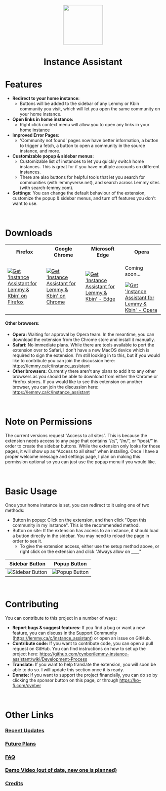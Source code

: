 <p align="center"><img width="128" height="128" src="https://github-production-user-asset-6210df.s3.amazonaws.com/26402139/255387066-9d6c510c-1498-4ad5-9dec-6a5aa3bc08ff.png"></p>

<h1 align="center">Instance Assistant</h1>

# Features

* **Redirect to your home instance:** 
  * Buttons will be added to the sidebar of any Lemmy or Kbin community you visit, which will let you open the same community on your home instance.
* **Open links in home instance:** 
  * Right click context menu will allow you to open any links in your home instance
* **Improved Error Pages:** 
  * 'Community not found' pages now have better information, a button to trigger a fetch, a button to open a community in the source instance, and more.
* **Customizable popup & sidebar menus:** 
  * Customizable list of instances to let you quickly switch home instances. This is great for if you have multiple accounts on different instances.
  * There are also buttons for helpful tools that let you search for communities (with lemmyverse.net), and search across Lemmy sites (with search-lemmy.com).
* **Settings:** You can change the default behaviour of the extension, customize the popup & sidebar menus, and turn off features you don't want to use.

</br>

# Downloads

<table>
  <tr>
    <th>Firefox                      </th>
    <th>Google Chrome                </th>
    <th>Microsoft Edge               </th>
    <th>Opera                        </th>
  </tr>
  <tr>
    <td>
      <a href="https://addons.mozilla.org/addon/lemmy-instance-assistant">
        <img src="https://github-production-user-asset-6210df.s3.amazonaws.com/26402139/251341913-3a74bafc-0ff6-4bff-83c1-532a7307e1f4.png" alt="Get 'Instance Assistant for Lemmy & Kbin' on Firefox">
      </a>
    </td>
    <td>
      <a href="https://chrome.google.com/webstore/detail/instance-assistant-for-le/mbblbalkjcikhpladidpimlfiapdffdh">
        <img src="https://github-production-user-asset-6210df.s3.amazonaws.com/26402139/251502726-24f9ef83-e061-4408-be03-d0b48b3bd9af.png" alt="Get 'Instance Assistant for Lemmy & Kbin' on Chrome">
      </a>
    </td>
    <td>
      <a href="https://microsoftedge.microsoft.com/addons/detail/instance-assistant-for-le/hnlndgeokcaocdklkbfjbfjplfnedehb" onclick="return false;">
        <img src="https://github-production-user-asset-6210df.s3.amazonaws.com/26402139/252613780-21b8d61e-831b-459a-b45b-50190afb9cd2.png" alt="Get 'Instance Assistant for Lemmy & Kbin' - Edge">
      </a>
    </td>
    <td>
      <p>Coming soon...</p>
      <a href="#" onclick="return false;">
        <img src="https://github-production-user-asset-6210df.s3.amazonaws.com/26402139/252613528-85a804d6-0dd0-4fd9-bc0e-26da3a436fbe.png" alt="Get 'Instance Assistant for Lemmy & Kbin' - Opera">
      </a>
    </td>
  </tr>
  <tr>
  </tr>
</table>

#### Other browsers:
* **Opera:** Waiting for approval by Opera team. In the meantime, you can download the extension from the Chrome store and install it manually.
* **Safari:** No immediate plans. While there are tools available to port the extension over to Safari, I don't have a new MacOS device which is required to sign the extension. I'm still looking in to this, but if you would like to contribute you can join the discussion here: https://lemmy.ca/c/instance_assistant
* **Other browsers:** Currently there aren't any plans to add it to any other browsers as you should be able to download from either the Chrome or Firefox stores. If you would like to see this extension on another browser, you can join the discussion here: https://lemmy.ca/c/instance_assistant

<br/> 

# Note on Permissions

The current versions request “Access to all sites”. This is because the extension needs access to any page that contains “/c/”, “/m/”, or “/post/” in order to create the sidebar buttons. While the extension only looks for those pages, it will show up as “Access to all sites” when installing. Once I have a proper welcome message and settings page, I plan on making this permission optional so you can just use the popup menu if you would like.

<br/> 

# Basic Usage

Once your home instance is set, you can redirect to it using one of two methods:
* Button in popup: Click on the extension, and then click "Open this community in my instance". This is the recommended method.
* Button on site: If the extension has access to an instance, it should load a button directly in the sidebar. You may need to reload the page in order to see it.
  * To give the extension access, either use the setup method above, or right click on the extension and click "Always allow on ____"

| Sidebar Button | Popup Button |
|----------------|------------------|
|<img src="https://github.com/cynber/lemmy-instance-assistant/assets/26402139/c80b1342-49eb-4b76-9258-c2cd1db22897" alt="Sidebar Button">|<img src="https://github.com/cynber/lemmy-instance-assistant/assets/26402139/b67e5b11-09b3-4248-9d74-8b2dc878969e" alt="Popup Button">|

<br/>

# Contributing

You can contribute to this project in a number of ways:
* **Report bugs & suggest features:** If you find a bug or want a new feature, you can discuss in the Support Community (https://lemmy.ca/c/instance_assistant) or open an issue on GitHub.
* **Contribute code:** If you want to contribute code, you can open a pull request on GitHub. You can find instructions on how to set up the project here: https://github.com/cynber/lemmy-instance-assistant/wiki/Development-Process
* **Translate:** If you want to help translate the extension, you will soon be able to do so. I will update this section once it is ready.
* **Donate:** If you want to support the project financially, you can do so by clicking the sponsor button on this page, or through https://ko-fi.com/cynber



<br/>

# Other Links
<h3><a href="https://github.com/cynber/lemmy-instance-assistant/wiki#recent-updates">Recent Updates</a></h3>
<h3><a href="https://github.com/cynber/lemmy-instance-assistant/wiki#future-plans">Future Plans</a></h3>
<h3><a href="https://github.com/cynber/lemmy-instance-assistant/wiki#faq">FAQ</a></h3>
<h3><a href="https://github.com/cynber/lemmy-instance-assistant/assets/26402139/d3a12821-9fa6-47a8-8c87-fc3d94bd3efb">Demo Video (out of date, new one is planned)</a></h3>
<h3><a href="https://github.com/cynber/lemmy-instance-assistant/wiki#credits">Credits</a></h3>